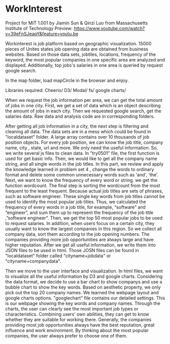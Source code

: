 # WorkInterest
Project for MIT 1.001
by Jiamin Sun & Qinzi Luo from Massachusetts Institute of Technology
Preview: https://www.youtube.com/watch?v=39eFnSJeapY&feature=youtu.be

Workinterest is job platform based on geographic visualization. 15000 pieces of Unites states job opening data are obtained from business websites. Based on those data sets, jobtiles, locations, frequency of the keyword, the most popular companies in one specific area are analyzed and displayed. Additionally, top jobs's salaries in one area is queried by request google search. 

In the map folder, load mapCircle in the browser and enjoy. 

Libraries required:
Cheerio/
D3/
Modal/
fs/
google charts/


When we request the job information per area, we can get the total amount of jobs in one city. First, we get a  set of data which is an object describing the amount of jobs in each city. Then we requested google search, get the salaries data. Raw data and analysis code are in corresponding folders. 


After getting all job information in a city, the next step is filtering and cleaning all data. The data sets are in a mess which could be found in "localdataset" folder. A large array contains over 10 thousands of job position objects. For every job position, we can know the job title, company name, city , state, url and more. We only need the useful information. So, we write several js files to clean data. In "try0501" file, the first function is used for get basic info. Then, we would like to get all the company name string, and all single words in the job titles. In this part, we review and apply the knowledge learned in problem set 4 , change the words  to ordinary format and delete some common unnecessary words such as 'and', 'the'. Next, we want to know the frequency of every word or string. we get the function wordcount. The final step is sorting the wordcount from the most frequent to the least frequent.  Because actual job titles are sets of phrases, such as software engineer. These single key words from job titles cannot be used to identify the most popular job titles. Thus, we calculated the frequency of every words in a job title, for example, “software” and “engineer”, and sum them up to represent the frequency of the job title ,”software engineer”. Then, we get the top 50 most popular jobs to be used to request salaries.
In addition, when users focus on a certain city, they usually want to know the largest companies in this region.  So we collect all company data, sort them according to the job opening numbers. The companies providing more job opportunities are always large and have higher reputation. After we get all useful information, we write them into JSON files to be used in html. Those JOSN files can be found in "localdataset" folder called "cityname+jobdata" or "cityname+companydata".

Then we move to the user interface and visualization. In html files, we want to visualize all the useful information by D3 and google charts. Considering the data format, we decide to use a bar chart to show companys and use a bubble chart to show the key words.  Based on aesthetic property, we only pick out the top 20 company names. We learned the webpage layout and google charts options. "googlechart" file contains our detailed settings.
This is our webpage showing the key words and company names. Through the charts, the user can clearly see the most important job types or characteristics. Combining users’ own abilities, they can get to know whether they are suitable for working there. Generally, the companies providing most job opportunities always have the best reputation, great influence and work environment. By thinking about the most popular companies, the user always prefer to choose one of them. 
